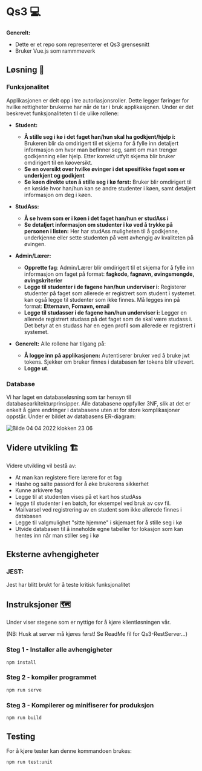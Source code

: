 # Qs3 💻

**Generelt:**
- Dette er et repo som representerer et Qs3 grensesnitt 
- Bruker Vue.js som rammmeverk 


## Løsning 📜

### Funksjonalitet

Applikasjonen er delt opp i tre autoriasjonsroller. Dette legger føringer for hvilke rettigheter brukerne har når de tar i bruk applikasjonen. Under er det beskrevet funksjonaliteten til de ulike rollene:

   * **Student:**
      * **Å stille seg i kø i det faget han/hun skal ha godkjent/hjelp i:** Brukeren blir da omdirigert til et skjema for å fylle inn detaljert informasjon om hvor man befinner seg, samt om man trenger godkjenning eller hjelp. Etter korrekt utfylt skjema blir bruker omdirigert til en køoversikt.
      * **Se en oversikt over hvilke øvinger i det spesifikke faget som er underkjent og godkjent** 
      * **Se køen direkte uten å stille seg i kø først:** Bruker blir omdirigert til en køside hvor han/hun kan se andre studenter i køen, samt detaljert informasjon om deg i køen. 
   
   * **StudAss:** 
      * **Å se hvem som er i køen i det faget han/hun er studAss i**
      * **Se detaljert informasjon om studenter i kø ved å trykke på personen i listen:** Her har studAss muligheten til å godkjenne, underkjenne eller sette studenten på vent avhengig av kvaliteten på øvingen.
   
   * **Admin/Lærer:**
      * **Opprette fag**: Admin/Lærer blir omdirigert til et skjema for å fylle inn informasjon om faget på format: **fagkode, fagnavn, øvingsmengde, øvingskriterier** 
      *  **Legge til studenter i de fagene han/hun underviser i:** Registerer studenter på faget som allerede er registrert som student i systemet. kan også legge til studenter som ikke finnes. Må legges inn på format: **Etternavn, Fornavn, email**
      *  **Legge til studasser i de fagene han/hun underviser i:**  Legger en allerede registrert studass på det faget som de skal være studass i. Det betyr at en studass har en egen profil som allerede er registrert i systemet. 

* **Generelt:**
 Alle rollene har tilgang på:
  * **Å logge inn på applikasjonen:** Autentiserer bruker ved å bruke jwt tokens. Sjekker om bruker finnes i databasen før tokens blir utlevert. 
  * **Logge ut**. 

   
 ### Database

Vi har laget en databaseløsning som tar hensyn til databasearkitekturprinsipper. Alle databasene oppfyller 3NF, slik at det er enkelt å gjøre endringer i databasene uten at for store komplikasjoner oppstår. Under er bildet av databasens ER-diagram:

![Bilde 04 04 2022 klokken 23 06](https://user-images.githubusercontent.com/91839835/161632312-7047729b-bed8-4495-bd67-c724fe20ae90.jpg)


## Videre utvikling 🏗️

Videre utvikling vil bestå av:
* At man kan registere flere lærere for et fag
* Hashe og salte passord for å øke brukerens sikkerhet 
* Kunne arkivere fag
* Legge til at studenten vises på et kart hos studAss
* legge til studenter i en batch, for eksempel ved bruk av csv fil.
* Mailvarsel ved registrering av en student som ikke allerede finnes i databasen 
* Legge til valgmulighet "sitte hjemme" i skjemaet for å stille seg i kø
* Utvide databasen til å inneholde egne tabeller for lokasjon som kan hentes inn når man stiller seg i kø

## Eksterne avhengigheter 

### JEST:
Jest har blitt brukt for å teste kritisk funksjonalitet


## Instruksjoner 🗺️
Under viser stegene som er nyttige for å kjøre klientløsningen vår. 

(NB: Husk at server må kjøres først! Se ReadMe fil for Qs3-RestServer...)

### Steg 1 -  Installer alle avhengigheter 
```
npm install
```

### Steg 2 - kompiler programmet
```
npm run serve
```

### Steg 3 - Kompilerer og minifiserer for produksjon
```
npm run build
```

## Testing
For å kjøre tester kan denne kommandoen brukes:
```
npm run test:unit
```





